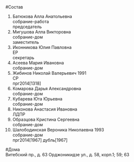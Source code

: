 #Состав  
1. Батюкова Алла Анатольевна  
    собрание-работа  
    председатель  
2. Мигушова Алла Викторовна  
    собрание-дом  
    заместитель  
3. Иконникова Юлия Павловна  
    ЕР  
    секретарь  
4. Асеева Мария Ивановна  
    собрание-дом  
5. Жибинов Николай Валерьевич 1991  
    СР  
    прг2014[1318]  
6. Комарова Дарья Александровна  
    собрание-дом  
7. Кубарева Юта Юрьевна  
    собрание-дом  
8. Никонова Анастасия Ивановна  
    ЛДПР  
9. Образцова Кристина Сергеевна  
    собрание-дом  
10. Шалободинская Вероника Николаевна 1993  
    собрание-дом  
    прг2014[1967] дубль[1967]  
  
#Дома  
Витебский пр., д. 63 Орджоникидзе ул., д. 58, корп.1; 59; 63  
  
